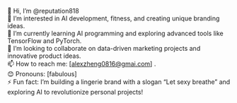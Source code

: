 👋 Hi, I’m @reputation818  
👀 I’m interested in AI development, fitness, and creating unique branding ideas.  
🌱 I’m currently learning AI programming and exploring advanced tools like TensorFlow and PyTorch.  
💞️ I’m looking to collaborate on data-driven marketing projects and innovative product ideas.  
📫 How to reach me: [alexzheng0816@gmai.com] .  
😊 Pronouns: [fabulous]  
⚡ Fun fact: I’m building a lingerie brand with a slogan “Let sexy breathe” and exploring AI to revolutionize personal projects!  

<!---
reputation818/reputation818 is a ✨ special ✨ repository because its `README.md` (this file) appears on your GitHub profile.
You can click the Preview link to take a look at your changes.
--->
